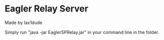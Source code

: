 # Eagler Relay Server
Made by lax1dude

Simply run "java -jar EaglerSPRelay.jar" in your command line in the folder.

